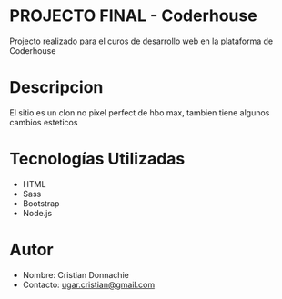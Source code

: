 # PROJECTO FINAL - Coderhouse
Projecto realizado para el curos de desarrollo web en la plataforma de Coderhouse

# Descripcion

El sitio es un clon no pixel perfect de hbo max,
tambien tiene algunos cambios esteticos

# Tecnologías Utilizadas

- HTML
- Sass
- Bootstrap
- Node.js

# Autor

- Nombre: Cristian Donnachie
- Contacto: ugar.cristian@gmail.com